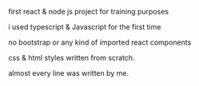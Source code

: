 first react & node js project for training purposes

i used typescript & Javascript for the first time

no bootstrap or any kind of imported react components

css & html styles written from scratch.

almost every line was written by me.
